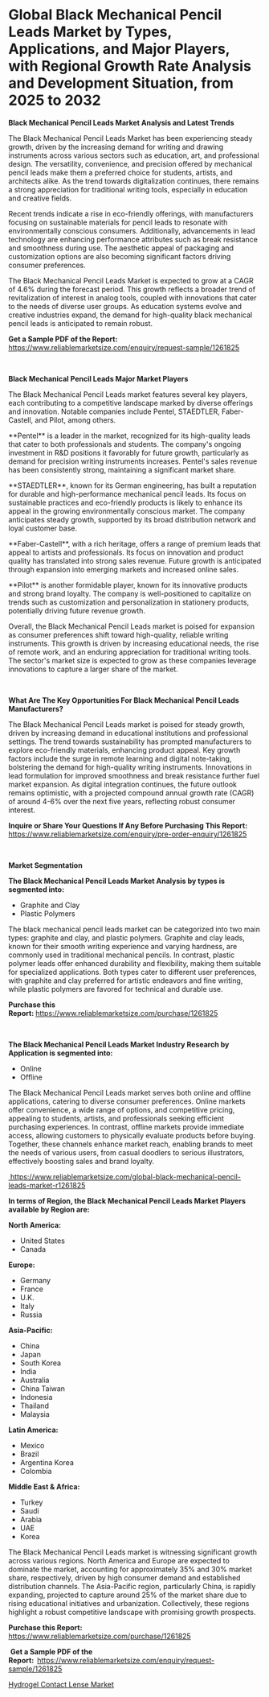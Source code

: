 <p><h1>Global Black Mechanical Pencil Leads Market by Types, Applications, and Major Players, with Regional Growth Rate Analysis and Development Situation, from 2025 to 2032</h1></p><p><strong>Black Mechanical Pencil Leads Market Analysis and Latest Trends</strong></p>
<p><p>The Black Mechanical Pencil Leads Market has been experiencing steady growth, driven by the increasing demand for writing and drawing instruments across various sectors such as education, art, and professional design. The versatility, convenience, and precision offered by mechanical pencil leads make them a preferred choice for students, artists, and architects alike. As the trend towards digitalization continues, there remains a strong appreciation for traditional writing tools, especially in education and creative fields.</p><p>Recent trends indicate a rise in eco-friendly offerings, with manufacturers focusing on sustainable materials for pencil leads to resonate with environmentally conscious consumers. Additionally, advancements in lead technology are enhancing performance attributes such as break resistance and smoothness during use. The aesthetic appeal of packaging and customization options are also becoming significant factors driving consumer preferences.</p><p>The Black Mechanical Pencil Leads Market is expected to grow at a CAGR of 4.6% during the forecast period. This growth reflects a broader trend of revitalization of interest in analog tools, coupled with innovations that cater to the needs of diverse user groups. As education systems evolve and creative industries expand, the demand for high-quality black mechanical pencil leads is anticipated to remain robust.</p></p>
<p><strong>Get a Sample PDF of the Report:&nbsp;</strong> <a href="https://www.reliablemarketsize.com/enquiry/request-sample/1261825?utm_campaign=2317&utm_medium=2&utm_source=Github&utm_content=ia&utm_term=05042025&utm_id=black-mechanical-pencil-leads">https://www.reliablemarketsize.com/enquiry/request-sample/1261825</a></p>
<p>&nbsp;</p>
<p><strong>Black Mechanical Pencil Leads Major Market Players</strong></p>
<p><p>The Black Mechanical Pencil Leads market features several key players, each contributing to a competitive landscape marked by diverse offerings and innovation. Notable companies include Pentel, STAEDTLER, Faber-Castell, and Pilot, among others.</p><p>**Pentel** is a leader in the market, recognized for its high-quality leads that cater to both professionals and students. The company's ongoing investment in R&D positions it favorably for future growth, particularly as demand for precision writing instruments increases. Pentel's sales revenue has been consistently strong, maintaining a significant market share.</p><p>**STAEDTLER**, known for its German engineering, has built a reputation for durable and high-performance mechanical pencil leads. Its focus on sustainable practices and eco-friendly products is likely to enhance its appeal in the growing environmentally conscious market. The company anticipates steady growth, supported by its broad distribution network and loyal customer base.</p><p>**Faber-Castell**, with a rich heritage, offers a range of premium leads that appeal to artists and professionals. Its focus on innovation and product quality has translated into strong sales revenue. Future growth is anticipated through expansion into emerging markets and increased online sales.</p><p>**Pilot** is another formidable player, known for its innovative products and strong brand loyalty. The company is well-positioned to capitalize on trends such as customization and personalization in stationery products, potentially driving future revenue growth.</p><p>Overall, the Black Mechanical Pencil Leads market is poised for expansion as consumer preferences shift toward high-quality, reliable writing instruments. This growth is driven by increasing educational needs, the rise of remote work, and an enduring appreciation for traditional writing tools. The sector's market size is expected to grow as these companies leverage innovations to capture a larger share of the market.</p></p>
<p>&nbsp;</p>
<p><strong>What Are The Key Opportunities For Black Mechanical Pencil Leads Manufacturers?</strong></p>
<p><p>The Black Mechanical Pencil Leads market is poised for steady growth, driven by increasing demand in educational institutions and professional settings. The trend towards sustainability has prompted manufacturers to explore eco-friendly materials, enhancing product appeal. Key growth factors include the surge in remote learning and digital note-taking, bolstering the demand for high-quality writing instruments. Innovations in lead formulation for improved smoothness and break resistance further fuel market expansion. As digital integration continues, the future outlook remains optimistic, with a projected compound annual growth rate (CAGR) of around 4-6% over the next five years, reflecting robust consumer interest.</p></p>
<p><strong>Inquire or Share Your Questions If Any Before Purchasing This Report:</strong> <a href="https://www.reliablemarketsize.com/enquiry/pre-order-enquiry/1261825?utm_campaign=2317&utm_medium=2&utm_source=Github&utm_content=ia&utm_term=05042025&utm_id=black-mechanical-pencil-leads">https://www.reliablemarketsize.com/enquiry/pre-order-enquiry/1261825</a></p>
<p>&nbsp;</p>
<p><strong>Market Segmentation</strong></p>
<p><strong>The Black Mechanical Pencil Leads Market Analysis by types is segmented into:</strong></p>
<p><ul><li>Graphite and Clay</li><li>Plastic Polymers</li></ul></p>
<p><p>The black mechanical pencil leads market can be categorized into two main types: graphite and clay, and plastic polymers. Graphite and clay leads, known for their smooth writing experience and varying hardness, are commonly used in traditional mechanical pencils. In contrast, plastic polymer leads offer enhanced durability and flexibility, making them suitable for specialized applications. Both types cater to different user preferences, with graphite and clay preferred for artistic endeavors and fine writing, while plastic polymers are favored for technical and durable use.</p></p>
<p><strong>Purchase this Report:&nbsp;</strong><a href="https://www.reliablemarketsize.com/purchase/1261825?utm_campaign=2317&utm_medium=2&utm_source=Github&utm_content=ia&utm_term=05042025&utm_id=black-mechanical-pencil-leads">https://www.reliablemarketsize.com/purchase/1261825</a></p>
<p>&nbsp;</p>
<p><strong>The Black Mechanical Pencil Leads Market Industry Research by Application is segmented into:</strong></p>
<p><ul><li>Online</li><li>Offline</li></ul></p>
<p><p>The Black Mechanical Pencil Leads market serves both online and offline applications, catering to diverse consumer preferences. Online markets offer convenience, a wide range of options, and competitive pricing, appealing to students, artists, and professionals seeking efficient purchasing experiences. In contrast, offline markets provide immediate access, allowing customers to physically evaluate products before buying. Together, these channels enhance market reach, enabling brands to meet the needs of various users, from casual doodlers to serious illustrators, effectively boosting sales and brand loyalty.</p></p>
<p><a href="https://www.reliablemarketsize.com/global-black-mechanical-pencil-leads-market-r1261825?utm_campaign=2317&utm_medium=2&utm_source=Github&utm_content=ia&utm_term=05042025&utm_id=black-mechanical-pencil-leads">&nbsp;https://www.reliablemarketsize.com/global-black-mechanical-pencil-leads-market-r1261825</a></p>
<p><strong>In terms of Region, the Black Mechanical Pencil Leads Market Players available by Region are:</strong></p>
<p>
    <p> <strong> North America: </strong>
        <ul>
            <li>United States</li>
            <li>Canada</li>
        </ul>
        </p> 
    <p> <strong> Europe: </strong>
        <ul>
            <li>Germany</li>
            <li>France</li>
            <li>U.K.</li>
            <li>Italy</li>
            <li>Russia</li>
        </ul>
        </p> 
    <p> <strong> Asia-Pacific: </strong>
        <ul>
            <li>China</li>
            <li>Japan</li>
            <li>South Korea</li>
            <li>India</li>
            <li>Australia</li>
            <li>China Taiwan</li>
            <li>Indonesia</li>
            <li>Thailand</li>
            <li>Malaysia</li>
        </ul>
        </p> 
    <p> <strong> Latin America: </strong>
        <ul>
            <li>Mexico</li>
            <li>Brazil</li>
            <li>Argentina Korea</li>
            <li>Colombia</li>
        </ul>
        </p> 
    <p> <strong> Middle East & Africa: </strong>
        <ul>
            <li>Turkey</li>
            <li>Saudi</li>
            <li>Arabia</li>
            <li>UAE</li>
            <li>Korea</li>
        </ul>
    </p>
    </p>
<p><p>The Black Mechanical Pencil Leads market is witnessing significant growth across various regions. North America and Europe are expected to dominate the market, accounting for approximately 35% and 30% market share, respectively, driven by high consumer demand and established distribution channels. The Asia-Pacific region, particularly China, is rapidly expanding, projected to capture around 25% of the market share due to rising educational initiatives and urbanization. Collectively, these regions highlight a robust competitive landscape with promising growth prospects.</p></p>
<p><strong>Purchase this Report: </strong><a href="https://www.reliablemarketsize.com/purchase/1261825?utm_campaign=2317&utm_medium=2&utm_source=Github&utm_content=ia&utm_term=05042025&utm_id=black-mechanical-pencil-leads">https://www.reliablemarketsize.com/purchase/1261825</a></p>
<p>&nbsp;<strong>Get a Sample PDF of the Report:&nbsp;&nbsp;</strong><a href="https://www.reliablemarketsize.com/enquiry/request-sample/1261825?utm_campaign=2317&utm_medium=2&utm_source=Github&utm_content=ia&utm_term=05042025&utm_id=black-mechanical-pencil-leads">https://www.reliablemarketsize.com/enquiry/request-sample/1261825</a></p>
<p><strong></strong></p>
<p><p><a href="https://github.com/hammelximalschid/Market-Research-Report-List-1/blob/main/hydrogel-contact-lense-market.md?utm_campaign=2317&utm_medium=2&utm_source=Github&utm_content=ia&utm_term=05042025&utm_id=black-mechanical-pencil-leads">Hydrogel Contact Lense Market</a></p></p>